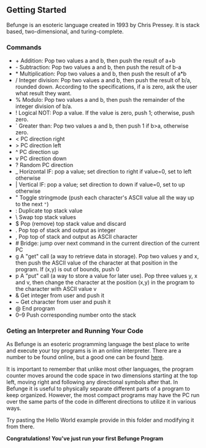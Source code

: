 ## Getting Started

Befunge is an esoteric language created in 1993 by Chris Pressey. It is stack based, two-dimensional, and turing-complete.  
  
### Commands

- \+ Addition: Pop two values a and b, then push the result of a+b
- \- Subtraction: Pop two values a and b, then push the result of b-a
- \* Multiplication: Pop two values a and b, then push the result of a*b
- / Integer division: Pop two values a and b, then push the result of b/a, rounded down. According to the specifications, if a is zero, ask the user what result they want.
- % Modulo: Pop two values a and b, then push the remainder of the integer division of b/a.
- ! Logical NOT: Pop a value. If the value is zero, push 1; otherwise, push zero.
- ` Greater than: Pop two values a and b, then push 1 if b>a, otherwise zero.
- < PC direction right
- \> PC direction left
- ^ PC direction up
- v PC direction down
- ? Random PC direction
- _ Horizontal IF: pop a value; set direction to right if value=0, set to left otherwise
- | Vertical IF: pop a value; set direction to down if value=0, set to up otherwise
- " Toggle stringmode (push each character's ASCII value all the way up to the next <code>"</code>)
- : Duplicate top stack value
- \ Swap top stack values
- $ Pop (remove) top stack value and discard
- . Pop top of stack and output as integer
- , Pop top of stack and output as ASCII character
- \# Bridge: jump over next command in the current direction of the current PC
- g A "get" call (a way to retrieve data in storage). Pop two values y and x, then push the ASCII value of the character at that position in the program. If (x,y) is out of bounds, push 0
- p A "put" call (a way to store a value for later use). Pop three values y, x and v, then change the character at the position (x,y) in the program to the character with ASCII value v
- & Get integer from user and push it
- ~ Get character from user and push it
- @ End program
- 0–9 Push corresponding number onto the stack
  

### Geting an Interpreter and Running Your Code

As Befunge is an esoteric programming language the best place to write and execute your toy programs is in an online interpreter. There are a number to be found online, but a good one can be found [here](http://www.quirkster.com/iano/js/befunge.html).

It is important to remember that unlike most other languages, the program counter moves around the code space in two dimensions starting at the top left, moving right and following any directional symbols after that. In Befunge it is useful to physically separate different parts of a program to keep organized. However, the most compact programs may have the PC run over the same parts of the code in different directions to utilize it in various ways.

Try pasting the Hello World example provide in this folder and modifying it from there.

**Congratulations! You've just run your first Befunge Program**


